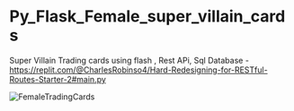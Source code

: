 # Py_Flask_Female_super_villain_cards
Super Villain Trading cards using flash , Rest APi, Sql Database - https://replit.com/@CharlesRobinso4/Hard-Redesigning-for-RESTful-Routes-Starter-2#main.py

![FemaleTradingCards](https://user-images.githubusercontent.com/40834093/171658217-74944eba-45bd-485f-9eb0-07bb5fae1be5.PNG)
